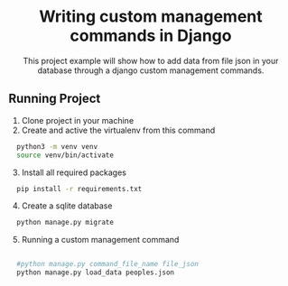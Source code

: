 <h1 align="center">Writing custom management commands in Django</h1>

<p align="center">This project example will show how to add data from file json in your database through a django custom management commands.</p>

## Running Project

1. Clone project in your machine
2. Create and active the virtualenv from this command

```bash
  python3 -m venv venv
  source venv/bin/activate
```

3. Install all required packages

```bash
  pip install -r requirements.txt
```

4. Create a sqlite database

```bash
  python manage.py migrate
```
5. Running a custom management command

```bash

  #python manage.py command_file_name file_json
  python manage.py load_data peoples.json
```
